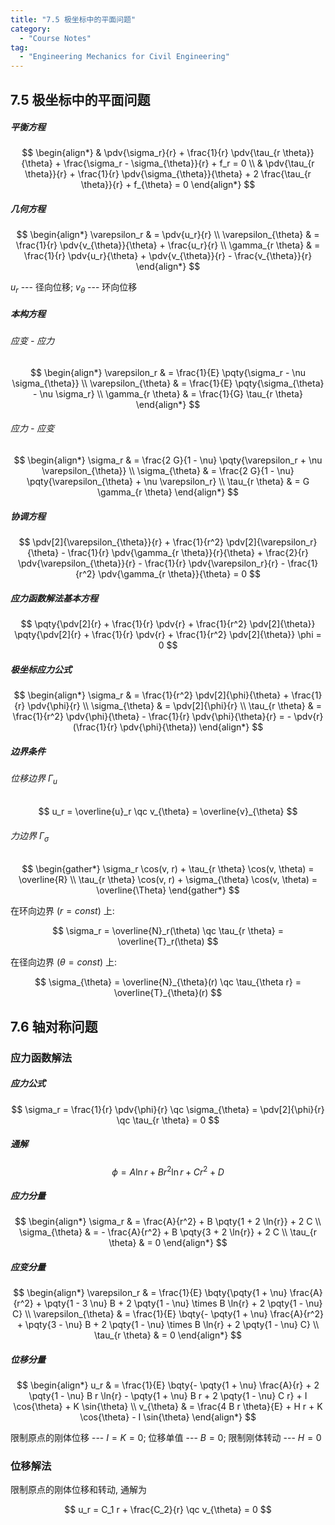 ```yaml
---
title: "7.5 极坐标中的平面问题"
category:
  - "Course Notes"
tag:
  - "Engineering Mechanics for Civil Engineering"
---
```


## 7.5 极坐标中的平面问题

##### 平衡方程

$$
\begin{align*}
   & \pdv{\sigma_r}{r} + \frac{1}{r} \pdv{\tau_{r \theta}}{\theta} + \frac{\sigma_r - \sigma_{\theta}}{r} + f_r = 0      \\
   & \pdv{\tau_{r \theta}}{r} + \frac{1}{r} \pdv{\sigma_{\theta}}{\theta} + 2 \frac{\tau_{r \theta}}{r} + f_{\theta} = 0
\end{align*}
$$

##### 几何方程

$$
\begin{align*}
  \varepsilon_r        & = \pdv{u_r}{r}                                                               \\
  \varepsilon_{\theta} & = \frac{1}{r} \pdv{v_{\theta}}{\theta} + \frac{u_r}{r}                       \\
  \gamma_{r \theta}    & = \frac{1}{r} \pdv{u_r}{\theta} + \pdv{v_{\theta}}{r} - \frac{v_{\theta}}{r}
\end{align*}
$$

$u_r$ --- 径向位移; $v_{\theta}$ --- 环向位移

##### 本构方程

###### 应变 - 应力

$$
\begin{align*}
  \varepsilon_r        & = \frac{1}{E} \pqty{\sigma_r - \nu \sigma_{\theta}} \\
  \varepsilon_{\theta} & = \frac{1}{E} \pqty{\sigma_{\theta} - \nu \sigma_r} \\
  \gamma_{r \theta}    & = \frac{1}{G} \tau_{r \theta}
\end{align*}
$$

###### 应力 - 应变

$$
\begin{align*}
  \sigma_r        & = \frac{2 G}{1 - \nu} \pqty{\varepsilon_r + \nu \varepsilon_{\theta}} \\
  \sigma_{\theta} & = \frac{2 G}{1 - \nu} \pqty{\varepsilon_{\theta} + \nu \varepsilon_r} \\
  \tau_{r \theta} & = G \gamma_{r \theta}
\end{align*}
$$

##### 协调方程

$$
\pdv[2]{\varepsilon_{\theta}}{r} + \frac{1}{r^2} \pdv[2]{\varepsilon_r}{\theta} - \frac{1}{r} \pdv{\gamma_{r \theta}}{r}{\theta} + \frac{2}{r} \pdv{\varepsilon_{\theta}}{r} - \frac{1}{r} \pdv{\varepsilon_r}{r} - \frac{1}{r^2} \pdv{\gamma_{r \theta}}{\theta} = 0
$$

##### 应力函数解法基本方程

$$
\pqty{\pdv[2]{r} + \frac{1}{r} \pdv{r} + \frac{1}{r^2} \pdv[2]{\theta}} \pqty{\pdv[2]{r} + \frac{1}{r} \pdv{r} + \frac{1}{r^2} \pdv[2]{\theta}} \phi = 0
$$

##### 极坐标应力公式

$$
\begin{align*}
  \sigma_r        & = \frac{1}{r^2} \pdv[2]{\phi}{\theta} + \frac{1}{r} \pdv{\phi}{r}                                                  \\
  \sigma_{\theta} & = \pdv[2]{\phi}{r}                                                                                                 \\
  \tau_{r \theta} & = \frac{1}{r^2} \pdv{\phi}{\theta} - \frac{1}{r} \pdv{\phi}{\theta}{r} = - \pdv{r}(\frac{1}{r} \pdv{\phi}{\theta})
\end{align*}
$$

##### 边界条件

###### 位移边界 $\Gamma_u$

$$
u_r = \overline{u}_r \qc v_{\theta} = \overline{v}_{\theta}
$$

###### 力边界 $\Gamma_{\sigma}$

$$
\begin{gather*}
  \sigma_r \cos(v, r) + \tau_{r \theta} \cos(v, \theta) = \overline{R} \\
  \tau_{r \theta} \cos(v, r) + \sigma_{\theta} \cos(v, \theta) = \overline{\Theta}
\end{gather*}
$$

在环向边界 ($r = const$) 上:

$$
\sigma_r = \overline{N}_r(\theta) \qc
\tau_{r \theta} = \overline{T}_r(\theta)
$$

在径向边界 ($\theta = const$) 上:

$$
\sigma_{\theta} = \overline{N}_{\theta}(r) \qc
\tau_{\theta r} = \overline{T}_{\theta}(r)
$$

## 7.6 轴对称问题

### 应力函数解法

##### 应力公式

$$
\sigma_r = \frac{1}{r} \pdv{\phi}{r} \qc
\sigma_{\theta} = \pdv[2]{\phi}{r} \qc
\tau_{r \theta} = 0
$$

##### 通解

$$
\phi = A \ln r + B r^2 \ln r + C r^2 + D
$$

##### 应力分量

$$
\begin{align*}
  \sigma_r        & = \frac{A}{r^2} + B \pqty{1 + 2 \ln{r}} + 2 C   \\
  \sigma_{\theta} & = - \frac{A}{r^2} + B \pqty{3 + 2 \ln{r}} + 2 C \\
  \tau_{r \theta} & = 0
\end{align*}
$$

##### 应变分量

$$
\begin{align*}
  \varepsilon_r        & = \frac{1}{E} \bqty{\pqty{1 + \nu} \frac{A}{r^2} + \pqty{1 - 3 \nu} B + 2 \pqty{1 - \nu} \times B \ln{r} + 2 \pqty{1 - \nu} C} \\
  \varepsilon_{\theta} & = \frac{1}{E} \bqty{- \pqty{1 + \nu} \frac{A}{r^2} + \pqty{3 - \nu} B + 2 \pqty{1 - \nu} \times B \ln{r} + 2 \pqty{1 - \nu} C} \\
  \tau_{r \theta}      & = 0
\end{align*}
$$

##### 位移分量

$$
\begin{align*}
  u_r
    & = \frac{1}{E} \bqty{- \pqty{1 + \nu} \frac{A}{r} + 2 \pqty{1 - \nu} B r \ln{r} - \pqty{1 + \nu} B r + 2 \pqty{1 - \nu} C r} + I \cos{\theta} + K \sin{\theta} \\
  v_{\theta}
    & = \frac{4 B r \theta}{E} + H r + K \cos{\theta} - I \sin{\theta}
\end{align*}
$$

限制原点的刚体位移 --- $I = K = 0$; 位移单值 --- $B = 0$; 限制刚体转动 --- $H = 0$

### 位移解法

限制原点的刚体位移和转动, 通解为

$$
u_r = C_1 r + \frac{C_2}{r} \qc
v_{\theta} = 0
$$
